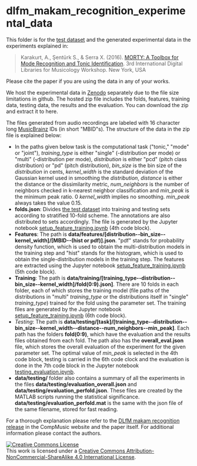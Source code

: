 # dlfm_makam_recognition_experimental_data
This folder is for the [test dataset](https://github.com/MTG/otmm_makam_recognition_dataset/releases/tag/dlfm2016) and the generated experimental data in the experiments explained in:

> Karakurt, A., Şentürk S., & Serra X. (2016).  [MORTY: A Toolbox for Mode Recognition and Tonic Identification](http://mtg.upf.edu/node/3538). 3rd International Digital Libraries for Musicology Workshop. New York, USA

Please cite the paper if you are using the data in any of your works.

We host the experimental data in [Zenodo](https://zenodo.org/record/57999) separately due to the file size limitations in github. The hosted zip file includes the folds, features, training data, testing data, the results and the evaluation. You can download the zip and extract it to here.

The files generated from audio recordings are labeled with 16 character long [MusicBrainz](http://musicbrainz.org/) IDs (in short "MBID"s). The structure of the data in the zip file is explained below: 

- In the paths given below task is the computational task ("tonic," "mode" or "joint"), _training_type_ is either "single" (-distribution per mode) or "multi" (-distribution per mode),  _distribution_ is either "pcd" (pitch class distribution) or "pd" (pitch distribution), _bin_size_ is the bin size of the _distribution_ in cents, _kernel_width_ is the standard deviation of the Gaussian kernel used in smoothing the _distribution_, _distance_ is either the distance or the dissimilarity metric, _num_neighbors_ is the number of neighbors checked in k-nearest neighbor classification and _min_peak_ is the minimum peak ratio. 0 _kernel_width_ implies no smoothing. _min_peak_ always takes the value 0.15. 
- __folds.json__: Divides [the test dataset](https://github.com/MTG/otmm_makam_recognition_dataset/releases) into training and testing sets according to stratified 10-fold scheme. The annotations are also distributed to sets accordingly. The file is generated by  the Jupyter notebook [setup_feature_training.ipynb](https://github.com/sertansenturk/makam_recognition_experiments/blob/master/setup_feature_training.ipynb) (4th code block).
- __Features__:  The path is __data/features/[distribution--bin_size--kernel_width]/[MBID--(hist or pdf)].json__. "pdf" stands for probability density function, which is used to obtain the multi-distribution models in the training step and "hist" stands for the histogram, which is used to obtain the single-distribution models in the training step. The features are extracted using the Jupyter notebook [setup_feature_training.ipynb](https://github.com/sertansenturk/makam_recognition_experiments/blob/master/setup_feature_training.ipynb) (5th code block).
- __Training__: The path is __data/training/[training_type--distribution--bin_size--kernel_width]/fold(0:9).json]__. There are 10 folds in each folder, each of which stores the training model (file paths of the distributions in "multi" _training_type_ or the distributions itself in "single" _training_type_) trained for the fold using the parameter set. The training files are generated by the Jupyter notebook [setup_feature_training.ipynb](https://github.com/sertansenturk/makam_recognition_experiments/blob/master/setup_feature_training.ipynb) (6th code block).
- _Testing_: The path is __data/testing/[task]/[training_type--distribution--bin_size--kernel_width--distance--num_neighbors--min_peak]__. Each path has the folders __fold(0:9)__, which have the evaluation and the results files obtained from each fold. The path also has the __overall_eval.json__ file, which stores the overall evaluation of the experiment for the given parameter set. The optimal value of _min_peak_ is selected in the 4th code block, testing is carried in the 6th code clock and the evaluation is done in the 7th code block in the Jupyter notebook [testing_evaluation.ipynb](https://github.com/sertansenturk/makam_recognition_experiments/blob/master/testing_evaluation.ipynb). 
- __data/testing/__ folder also contains a summary of all the experiments in the files __data/testing/evaluation_overall.json__ and __data/testing/evaluation_perfold.json__. These files are created by the MATLAB scripts running the statistical significance. __data/testing/evaluation_perfold.mat__ is the same with the json file of the same filename, stored for fast reading.

For a thorough explanation please refer to the [DLfM makam recognition release](https://github.com/sertansenturk/makam_recognition_experiments/releases/tag/dlfm2016) in the CompMusic website and the paper itself. For additional information please contact the authors.

<a rel="license" href="http://creativecommons.org/licenses/by-nc-sa/4.0/"><img alt="Creative Commons License" style="border-width:0" src="https://i.creativecommons.org/l/by-nc-sa/4.0/88x31.png" /></a><br />This work is licensed under a <a rel="license" href="http://creativecommons.org/licenses/by-nc-sa/4.0/">Creative Commons Attribution-NonCommercial-ShareAlike 4.0 International License</a>.
